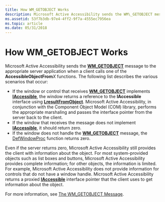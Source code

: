 ```yaml
---
title: How WM_GETOBJECT Works
description: Microsoft Active Accessibility sends the WM\_GETOBJECT message to the appropriate server application when a client calls one of the AccessibleObjectFromX functions.
ms.assetid: 53f7b3db-97e4-4ff2-9f7a-4555ec7956ea
ms.topic: article
ms.date: 05/31/2018
---
```


# How WM\_GETOBJECT Works

Microsoft Active Accessibility sends the [**WM\_GETOBJECT**](wm-getobject.md) message to the appropriate server application when a client calls one of the **AccessibleObjectFrom***X* functions. The following list describes the various scenarios that occur:

-   If the window or control that receives [**WM\_GETOBJECT**](wm-getobject.md) implements [**IAccessible**](/windows/desktop/api/oleacc/nn-oleacc-iaccessible), the window returns a reference to the **IAccessible** interface using [**LresultFromObject**](/windows/desktop/api/Oleacc/nf-oleacc-lresultfromobject). Microsoft Active Accessibility, in conjunction with the Component Object Model (COM) library, performs the appropriate marshaling and passes the interface pointer from the server back to the client.
-   If the window that receives the message does not implement [**IAccessible**](/windows/desktop/api/oleacc/nn-oleacc-iaccessible), it should return zero.
-   If the window does not handle the [**WM\_GETOBJECT**](wm-getobject.md) message, the [DefWindowProc](/windows/win32/api/winuser/nf-winuser-defwindowproca) function returns zero.

Even if the server returns zero, Microsoft Active Accessibility still provides the client with information about the object. For most system-provided objects such as list boxes and buttons, Microsoft Active Accessibility provides complete information; for other objects, the information is limited. For example, Microsoft Active Accessibility does not provide information for controls that do not have a window handle. Microsoft Active Accessibility returns a proxied [**IAccessible**](/windows/desktop/api/oleacc/nn-oleacc-iaccessible) interface pointer that the client uses to get information about the object.

For more information, see [The WM\_GETOBJECT Message](the-wm-getobject-message.md).

 

 